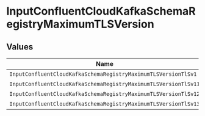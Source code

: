 # InputConfluentCloudKafkaSchemaRegistryMaximumTLSVersion


## Values

| Name                                                            | Value                                                           |
| --------------------------------------------------------------- | --------------------------------------------------------------- |
| `InputConfluentCloudKafkaSchemaRegistryMaximumTLSVersionTlSv1`  | TLSv1                                                           |
| `InputConfluentCloudKafkaSchemaRegistryMaximumTLSVersionTlSv11` | TLSv1.1                                                         |
| `InputConfluentCloudKafkaSchemaRegistryMaximumTLSVersionTlSv12` | TLSv1.2                                                         |
| `InputConfluentCloudKafkaSchemaRegistryMaximumTLSVersionTlSv13` | TLSv1.3                                                         |